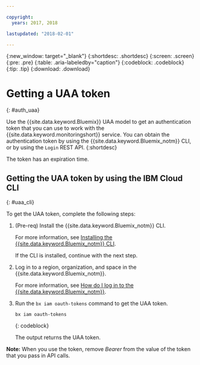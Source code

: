 ```yaml
---

copyright:
  years: 2017, 2018

lastupdated: "2018-02-01"

---
```


{:new_window: target="_blank"}
{:shortdesc: .shortdesc}
{:screen: .screen}
{:pre: .pre}
{:table: .aria-labeledby="caption"}
{:codeblock: .codeblock}
{:tip: .tip}
{:download: .download}


# Getting a UAA token
{: #auth_uaa}

Use the {{site.data.keyword.Bluemix}} UAA model to get an authentication token that you can use to work with the {{site.data.keyword.monitoringshort}} service. You can obtain the authentication token by using the {{site.data.keyword.Bluemix_notm}} CLI, or by using the `Login` REST API.
{:shortdesc}

The token has an expiration time. 
		
## Getting the UAA token by using the IBM Cloud CLI
{: #uaa_cli}


To get the UAA token, complete the following steps:

1. (Pre-req) Install the {{site.data.keyword.Bluemix_notm}} CLI.

   For more information, see [Installing the {{site.data.keyword.Bluemix_notm}} CLI](/docs/services/cloud-monitoring/qa/cli_qa.html#cli_qa).
   
   If the CLI is installed, continue with the next step.
    
2. Log in to a region, organization, and space in the {{site.data.keyword.Bluemix_notm}}. 

    For more information, see [How do I log in to the {{site.data.keyword.Bluemix_notm}}](/docs/services/cloud-monitoring/qa/cli_qa.html#login).
	
3. Run the `bx iam oauth-tokens` command to get the UAA token.

    ```
	bx iam oauth-tokens
	```
	{: codeblock}
	
	The output returns the UAA token.

**Note:** When you use the token, remove *Bearer* from the value of the token that you pass in API calls.
	


	